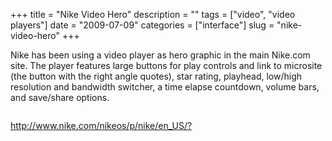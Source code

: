 +++
title = "Nike Video Hero"
description = ""
tags = ["video", "video players"]
date = "2009-07-09"
categories = ["interface"]
slug = "nike-video-hero"
+++


<p>Nike has been using a video player as hero graphic in the main Nike.com site. The player features large buttons for play controls and link to microsite (the button with the right angle quotes), star rating, playhead, low/high resolution and bandwidth switcher, a time elapse countdown, volume bars, and save/share options.</p>
<div id="screens-full" class="clear"><div class="fullimg clear"><a href="/media/interface/nike-video-hero-1.png" class="group" rel="group" title="1. "><img src="/media/interface/nike-video-hero-1.png" alt="" class="img-responsive"></a></div></div>        
<p><a href="http://www.nike.com/nikeos/p/nike/en_US/?">http://www.nike.com/nikeos/p/nike/en_US/?</a></p>


